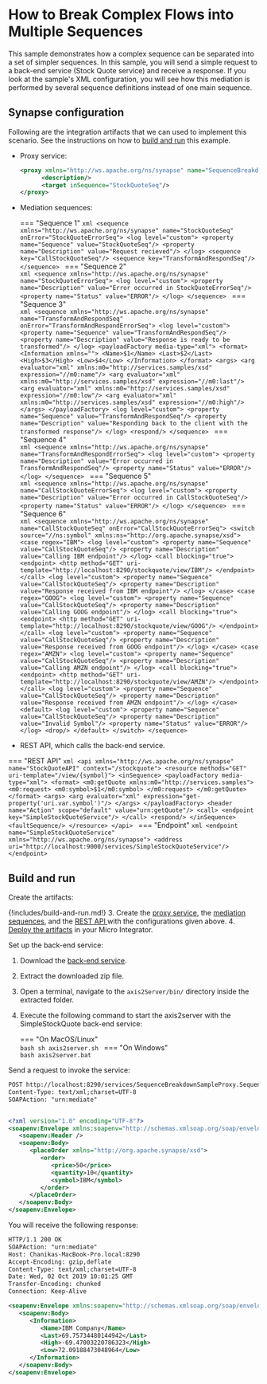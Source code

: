 # How to Break Complex Flows into Multiple Sequences
This sample demonstrates how a complex sequence can be separated into a set of simpler sequences. In this sample, you will send a simple request to a back-end service (Stock Quote service) and receive a response. If you look at the sample's XML configuration, you will see how this mediation is performed by several sequence definitions instead of one main sequence.

## Synapse configuration

Following are the integration artifacts that we can used to implement this scenario. See the instructions on how to [build and run](#build-and-run) this example.

- Proxy service:
  ```xml
  <proxy xmlns="http://ws.apache.org/ns/synapse" name="SequenceBreakdownSampleProxy" startOnLoad="true" transports="http https">
        <description/>
        <target inSequence="StockQuoteSeq"/>
  </proxy>
  ```

- Mediation sequences:

    === "Sequence 1"
        ```xml
        <sequence xmlns="http://ws.apache.org/ns/synapse" name="StockQuoteSeq" onError="StockQuoteErrorSeq">
            <log level="custom">
                <property name="Sequence" value="StockQuoteSeq"/>
                <property name="Description" value="Request recieved"/>
            </log>
            <sequence key="CallStockQuoteSeq"/>
            <sequence key="TransformAndRespondSeq"/>
        </sequence>
        ```
    === "Sequence 2"        
        ```xml
        <sequence xmlns="http://ws.apache.org/ns/synapse" name="StockQuoteErrorSeq">
            <log level="custom">
                <property name="Description" value="Error occurred in StockQuoteErrorSeq"/>
                <property name="Status" value="ERROR"/>
            </log>
        </sequence>
        ```
    === "Sequence 3"        
        ```xml
        <sequence xmlns="http://ws.apache.org/ns/synapse" name="TransformAndRespondSeq" onError="TransformAndRespondErrorSeq">
            <log level="custom">
                <property name="Sequence" value="TransformAndRespondSeq"/>
                <property name="Description" value="Response is ready to be transformed"/>
            </log>
            <payloadFactory media-type="xml">
                <format>
                    <Information xmlns="">
                        <Name>$1</Name>
                        <Last>$2</Last>
                        <High>$3</High>
                        <Low>$4</Low>
                    </Information>
                </format>
                <args>
                    <arg evaluator="xml" xmlns:m0="http://services.samples/xsd" expression="//m0:name"/>
                    <arg evaluator="xml" xmlns:m0="http://services.samples/xsd" expression="//m0:last"/>
                    <arg evaluator="xml" xmlns:m0="http://services.samples/xsd" expression="//m0:low"/>
                    <arg evaluator="xml" xmlns:m0="http://services.samples/xsd" expression="//m0:high"/>
                </args>
            </payloadFactory>
            <log level="custom">
                <property name="Sequence" value="TransformAndRespondSeq"/>
                <property name="Description" value="Responding back to the client with the transformed response"/>
            </log>
            <respond/>
        </sequence>
        ```
    === "Sequence 4"         
        ```xml
        <sequence xmlns="http://ws.apache.org/ns/synapse" name="TransformAndRespondErrorSeq">
            <log level="custom">
                <property name="Description" value="Error occurred in TransformAndRespondSeq"/>
                <property name="Status" value="ERROR"/>
            </log>
        </sequence>
        ```
    === "Sequence 5"         
        ```xml
        <sequence xmlns="http://ws.apache.org/ns/synapse" name="CallStockQuoteErrorSeq">
              <log level="custom">
                  <property name="Description" value="Error occurred in CallStockQuoteSeq"/>
                  <property name="Status" value="ERROR"/>
              </log>
        </sequence>
        ```
    === "Sequence 6"           
        ```xml
        <sequence xmlns="http://ws.apache.org/ns/synapse" name="CallStockQuoteSeq" onError="CallStockQuoteErrorSeq">
            <switch source="//ns:symbol" xmlns:ns="http://org.apache.synapse/xsd">
                <case regex="IBM">
                    <log level="custom">
                        <property name="Sequence" value="CallStockQuoteSeq"/>
                        <property name="Description" value="Calling IBM endpoint"/>
                    </log>
                    <call blocking="true">
                        <endpoint>
                            <http method="GET" uri-template="http://localhost:8290/stockquote/view/IBM"/>
                        </endpoint>
                    </call>
                    <log level="custom">
                        <property name="Sequence" value="CallStockQuoteSeq"/>
                        <property name="Description" value="Response received from IBM endpoint"/>
                    </log>
                </case>
                <case regex="GOOG">
                    <log level="custom">
                        <property name="Sequence" value="CallStockQuoteSeq"/>
                        <property name="Description" value="Calling GOOG endpoint"/>
                    </log>
                    <call blocking="true">
                        <endpoint>
                            <http method="GET" uri-template="http://localhost:8290/stockquote/view/GOOG"/>
                        </endpoint>
                    </call>
                    <log level="custom">
                        <property name="Sequence" value="CallStockQuoteSeq"/>
                        <property name="Description" value="Response received from GOOG endpoint"/>
                    </log>
                </case>
                <case regex="AMZN">
                    <log level="custom">
                        <property name="Sequence" value="CallStockQuoteSeq"/>
                        <property name="Description" value="Calling AMZN endpoint"/>
                    </log>
                    <call blocking="true">
                        <endpoint>
                            <http method="GET" uri-template="http://localhost:8290/stockquote/view/AMZN"/>
                        </endpoint>
                    </call>
                    <log level="custom">
                        <property name="Sequence" value="CallStockQuoteSeq"/>
                        <property name="Description" value="Response received from AMZN endpoint"/>
                    </log>
                </case>
                <default>
                    <log level="custom">
                        <property name="Sequence" value="CallStockQuoteSeq"/>
                        <property name="Description" value="Invalid Symbol"/>
                        <property name="Status" value="ERROR"/>
                    </log>
                    <drop/>
                </default>
            </switch>
        </sequence>
        ```

- REST API, which calls the back-end service.

=== "REST API"
     ```xml
     <api xmlns="http://ws.apache.org/ns/synapse" name="StockQuoteAPI" context="/stockquote">
             <resource methods="GET" uri-template="/view/{symbol}">
                 <inSequence>
                 <payloadFactory media-type="xml">
                     <format>
                         <m0:getQuote xmlns:m0="http://services.samples">
                             <m0:request>
                             <m0:symbol>$1</m0:symbol>
                             </m0:request>
                         </m0:getQuote>
                     </format>
                     <args>
                         <arg evaluator="xml" expression="get-property('uri.var.symbol')"/>
                     </args>
                 </payloadFactory>
                 <header name="Action" scope="default" value="urn:getQuote"/>
                 <call>
                    <endpoint key="SimpleStockQuoteService"/>
                 </call>
                 <respond/>
                </inSequence>
                <faultSequence/>
            </resource>
     </api>
     ```
=== "Endpoint"
     ```xml
     <endpoint name="SimpleStockQuoteService" xmlns="http://ws.apache.org/ns/synapse">
        <address uri="http://localhost:9000/services/SimpleStockQuoteService"/>
     </endpoint>
     ```

## Build and run

Create the artifacts:

{!includes/build-and-run.md!}
3. Create the [proxy service]({{base_path}}/develop/creating-artifacts/creating-a-proxy-service), the [mediation sequences]({{base_path}}/develop/creating-artifacts/creating-reusable-sequences), and the [REST API ]({{base_path}}/develop/creating-artifacts/creating-an-api) with the configurations given above.
4. [Deploy the artifacts]({{base_path}}/develop/deploy-artifacts) in your Micro Integrator.

Set up the back-end service:

1. Download the [back-end service](https://github.com/wso2-docs/WSO2_EI/blob/master/Back-End-Service/axis2Server.zip).
2. Extract the downloaded zip file.
3. Open a terminal, navigate to the `axis2Server/bin/` directory inside the extracted folder.
4. Execute the following command to start the axis2server with the SimpleStockQuote back-end service:

    === "On MacOS/Linux"   
          ```bash
          sh axis2server.sh
          ```
    === "On Windows"              
          ```bash
          axis2server.bat
          ```

Send a request to invoke the service:
```xml
POST http://localhost:8290/services/SequenceBreakdownSampleProxy.SequenceBreakdownSampleProxyHttpSoap11Endpoint HTTP/1.1
Content-Type: text/xml;charset=UTF-8
SOAPAction: "urn:mediate"


<?xml version="1.0" encoding="UTF-8"?>
<soapenv:Envelope xmlns:soapenv="http://schemas.xmlsoap.org/soap/envelope/">
   <soapenv:Header />
   <soapenv:Body>
      <placeOrder xmlns="http://org.apache.synapse/xsd">
         <order>
            <price>50</price>
            <quantity>10</quantity>
            <symbol>IBM</symbol>
         </order>
      </placeOrder>
   </soapenv:Body>
</soapenv:Envelope>
```

You will receive the following response:

```xml
HTTP/1.1 200 OK
SOAPAction: "urn:mediate"
Host: Chanikas-MacBook-Pro.local:8290
Accept-Encoding: gzip,deflate
Content-Type: text/xml;charset=UTF-8
Date: Wed, 02 Oct 2019 10:01:25 GMT
Transfer-Encoding: chunked
Connection: Keep-Alive

<soapenv:Envelope xmlns:soapenv="http://schemas.xmlsoap.org/soap/envelope/">
   <soapenv:Body>
      <Information>
         <Name>IBM Company</Name>
         <Last>69.75734480144942</Last>
         <High>-69.47003220786323</High>
         <Low>72.09188473048964</Low>
      </Information>
   </soapenv:Body>
</soapenv:Envelope>
```
